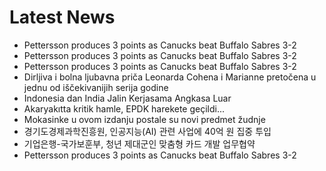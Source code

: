 # Latest News
-  Pettersson produces 3 points as Canucks beat Buffalo Sabres 3-2
-  Pettersson produces 3 points as Canucks beat Buffalo Sabres 3-2
-  Pettersson produces 3 points as Canucks beat Buffalo Sabres 3-2
-  Dirljiva i bolna ljubavna priča Leonarda Cohena i Marianne pretočena u jednu od iščekivanijih serija godine
-  Indonesia dan India Jalin Kerjasama Angkasa Luar
-  Akaryakıtta kritik hamle, EPDK harekete geçildi...
-  Mokasinke u ovom izdanju postale su novi predmet žudnje
-  경기도경제과학진흥원, 인공지능(AI) 관련 사업에 40억 원 집중 투입
-  기업은행-국가보훈부, 청년 제대군인 맞춤형 카드 개발 업무협약
-  Pettersson produces 3 points as Canucks beat Buffalo Sabres 3-2
